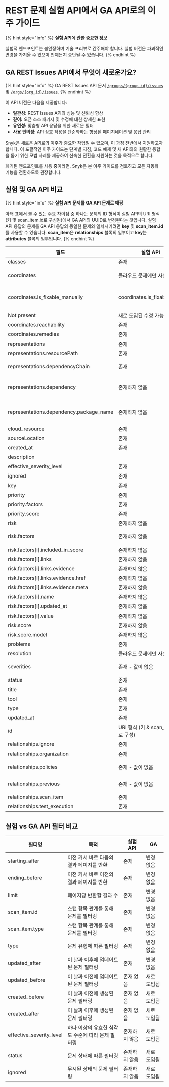 # REST 문제 실험 API에서 GA API로의 이주 가이드

{% hint style="info" %}
**실험 API에 관한 중요한 정보**

실험적 엔드포인트는 불안정하며 기술 프리뷰로 간주해야 합니다. 실험 버전은 파괴적인 변경을 가져올 수 있으며 언제든지 중단될 수 있습니다.
{% endhint %}

## GA REST Issues API에서 무엇이 새로운가요?

{% hint style="info" %}
GA REST Issues API 문서 [`/groups/{group_id}/issues`](https://apidocs.snyk.io/#get-/groups/-group_id-/issues) 및 [`/orgs/{org_id}/issues`](https://apidocs.snyk.io/#get-/orgs/-org_id-/issues).
{% endhint %}

이 API 버전은 다음을 제공합니다:

* **일관성:** REST Issues API의 성능 및 신뢰성 향상
* **깊이:** 오픈 소스 패키지 및 수정에 대한 상세한 표현
* **유연성:** 맞춤형 API 응답을 위한 새로운 필터
* **사용 편의성:** API 상호 작용을 단순화하는 향상된 페이지네이션 및 응답 관리

Snyk은 새로운 API로의 이주가 중요한 작업일 수 있으며, 이 과정 전반에서 지원하고자 합니다. 이 포괄적인 이주 가이드는 단계별 지침, 코드 예제 및 새 API와의 원활한 통합을 돕기 위한 모범 사례를 제공하여 신속한 전환을 지원하는 것을 목적으로 합니다.

폐기된 엔드포인트를 사용 중이라면, Snyk은 본 이주 가이드를 검토하고 모든 자동화 기능을 전환하도록 권장합니다.

## 실험 및 GA API 비교

{% hint style="info" %}
**실험 API 문제를 GA API 문제로 매핑**

아래 표에서 볼 수 있는 주요 차이점 중 하나는 문제의 ID 형식이 실험 API의 URI 형식(키 및 scan_item.id로 구성됨)에서 GA API의 UUID로 변경된다는 것입니다. 실험 API 응답의 문제를 GA API 응답의 동일한 문제와 일치시키려면 **key** 및 **scan_item.id**를 사용할 수 있습니다. **scan_item**은 **relationships** 블록의 일부이고 **key**는 **attributes** 블록의 일부입니다.
{% endhint %}

| 필드                                    | 실험 API               | GA                          |
| -------------------------------------- | ------------------- | --------------------------- |
| classes                                | 존재                  | 변경 없음                   |
| coordinates                            | 클라우드 문제에만 사용 가능    | 클라우드 및 SCA 문제에 사용 가능 및 새로운 수정 가능 필드 포함    |
| coordinates.is_fixable_manually        | coordinates.is_fixable_snyk | coordinates.is_fixable_upstream<br>coordinates.is_patchable<br>coordinates.is_pinnable<br>coordinates.is_upgradeable   |             
| Not present                            | 새로 도입된 수정 가능 데이터    |
| coordinates.reachability                | 존재                  | 새로 도입됨                 |
| coordinates.remedies                    | 존재                  | 변경 없음                   |
| representations                        | 존재                  | 새로운 필드                  |
| representations.resourcePath            | 존재                  | 변경 없음                   |
| representations.dependencyChain         | 존재                  | representations.dependency 대신 제거 |
| representations.dependency              | 존재하지 않음            | 새로 도입됨 (representations.dependency 대체)    |
| representations.dependency.package_name | 존재하지 않음            | 새로 도입됨 (representations.dependency 일부)    |
| cloud_resource                         | 존재                  | 변경 없음                   |
| sourceLocation                         | 존재                  | 변경 없음                   |
| created_at                             | 존재                  | 변경 없음                   |
| description                            |                    | 변경 없음                   |
| effective_severity_level               | 존재                  | 변경 없음                   |
| ignored                                | 존재                  | 변경 없음                   |
| key                                    | 존재                  | 변경 없음                   |
| priority                                | 존재                  | 제거 및 risk로 대체                       |
| priority.factors                        | 존재                  | risk.factors로 대체                 |
| priority.score                        | 존재                  | risk.score로 대체                     |
| risk                                    | 존재하지 않음           | 새로 도입됨 - priority로 대체           |
| risk.factors                        | 존재하지 않음           | 새로 도입됨 - priority.factors로 대체   |
| risk.factors[i].included_in_score        | 존재하지 않음           | 새로 도입됨                         |
| risk.factors[i].links                    | 존재하지 않음           | 새로 도입됨                         |
| risk.factors[i].links.evidence            | 존재하지 않음           | 새로 도입됨                         |
| risk.factors[i].links.evidence.href        | 존재하지 않음           | 새로 도입됨                         |
| risk.factors[i].links.evidence.meta        | 존재하지 않음           | 새로 도입됨                         |
| risk.factors[i].name                    | 존재하지 않음           | 새로 도입됨                         |
| risk.factors[i].updated_at                | 존재하지 않음           | 새로 도입됨                         |
| risk.factors[i].value                    | 존재하지 않음           | 새로 도입됨                         |
| risk.score                            | 존재하지 않음          | 새로 도입됨 - priority.score 대체        |
| risk.score.model                        | 존재하지 않음           | 변경 없음                           |
| problems                                | 존재                  | 변경 없음                           |
| resolution                                | 클라우드 문제에만 사용 가능    | 모든 문제 유형에 대해 사용 가능                    |
| severities                            | 존재 - 값이 없음        | 값이 없음이므로 제거되었으며 그대로 유지되지 않을 것임     |
| status                                | 존재                  | 변경 없음                             |
| title                                | 존재                  | 변경 없음                             |
| tool                                    | 존재                  | 변경 없음                             |
| type                                    | 존재                  | 변경 없음                             |
| updated_at                            | 존재                  | 변경 없음                             |
| id                                    | URI 형식 (키 & scan_item.id로 구성) | UUID 형식                   |
| relationships.ignore                    | 존재                  | 변경 없음                             |
| relationships.organization                | 존재                  | 변경 없음                             |
| relationships.policies                    | 존재 - 값이 없음        | 값이 없음이므로 제거되었으며 그대로 유지되지 않을 것임     |
| relationships.previous                    | 존재 - 값이 없음        | 값이 없음이므로 제거되었으며 그대로 유지되지 않을 것임     |
| relationships.scan_item                | 존재                  | 변경 없음                             |
| relationships.test_execution            | 존재                  | 변경 없음                             |

## 실험 vs GA API 필터 비교

| 필터명                        | 목적                                                    | 실험 API | GA       |
| ---------------------------- | ------------------------------------------------------- | -------- | -------- |
| starting\_after              | 이전 커서 바로 다음의 결과 페이지를 반환                   | 존재       | 변경 없음 |
| ending\_before               | 이전 커서 바로 이전의 결과 페이지를 반환                   | 존재       | 변경 없음 |
| limit                        | 페이지당 반환할 결과 수                                     | 존재       | 변경 없음 |
| scan\_item.id                | 스캔 항목 관계를 통해 문제를 필터링                        | 존재       | 변경 없음 |
| scan\_item.type              | 스캔 항목 관계를 통해 문제를 필터링                        | 존재       | 변경 없음 |
| type                         | 문제 유형에 따른 필터링                                    | 존재       | 변경 없음 |
| updated\_after               | 이 날짜 이후에 업데이트된 문제 필터링                        | 존재       | 변경 없음 |
| updated\_before              | 이 날짜 이전에 업데이트된 문제 필터링                       | 존재 없음   | 새로 도입됨 |
| created\_before              | 이 날짜 이전에 생성된 문제 필터링                          | 존재 없음   | 새로 도입됨 |
| created\_after               | 이 날짜 이후에 생성된 문제 필터링                          | 존재 없음   | 새로 도입됨 |
| effective\_severity\_level   | 하나 이상의 유효한 심각도 수준에 따라 문제 필터링            | 존재하지 않음 | 새로 도입됨 |
| status                       | 문제 상태에 따른 필터링                                   | 존재하지 않음 | 새로 도입됨 |
| ignored                      | 무시된 상태의 문제 필터링                                  | 존재하지 않음 | 새로 도입됨 |

[^1]: 현재 문제 API에서의 유일한 위험 요인은 통찰 요인입니다.

[^2]: 위험 점수를 활성화한 고객의 경우 위험 점수여야 하지만 위험 요인은 없어야 합니다. 위험 점수를 활성화하지 않은 고객의 경우 이는 이전 우선 순위 점수일 것입니다.

[^3]: 위에서 언급한 대로 실험 API 응답의 문제를 GA API 응답의 동일한 문제와 일치시키려면 key 및 scan\_item.id를 사용할 수 있습니다. scan\_item은 relationships 블록의 일부이고 key는 attributes 블록의 일부입니다.